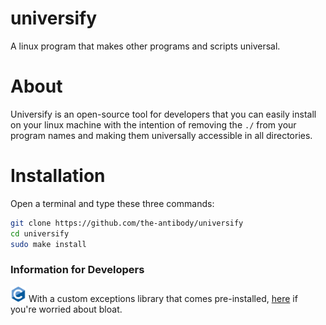 # universify
A linux program that makes other programs and scripts universal.

# About
 Universify is an open-source tool for developers that you can easily install on your linux machine with the intention of removing the `./` from your program names and making them universally accessible in all directories.
 
 # Installation
 Open a terminal and type these three commands:
 ```sh
 git clone https://github.com/the-antibody/universify
 cd universify
 sudo make install
 ```
 
 ### Information for Developers
 <img width="25px" height="25px" src="https://raw.githubusercontent.com/devicons/devicon/1119b9f84c0290e0f0b38982099a2bd027a48bf1/icons/c/c-original.svg"> With a custom exceptions library that comes pre-installed, [here](https://github.com/the-antibody/universify/edit/main/src/exceptions.h) if you're worried about bloat.
